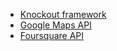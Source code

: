 * [Knockout framework](http://knockoutjs.com/)
* [Google Maps API](https://developers.google.com/maps/)
* [Foursquare API](https://developer.foursquare.com/)